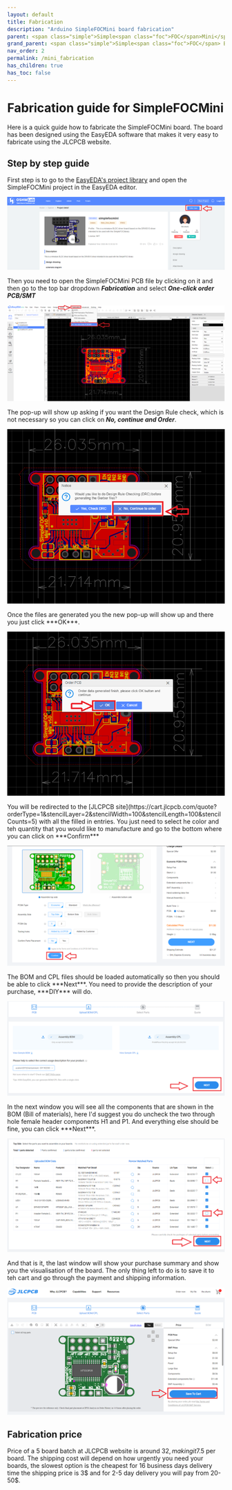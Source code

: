 ```yaml
---
layout: default
title: Fabrication
description: "Arduino SimpleFOCMini board fabrication"
parent: <span class="simple">Simple<span class="foc">FOC</span>Mini</span>
grand_parent: <span class="simple">Simple<span class="foc">FOC</span> Boards</span>
nav_order: 2
permalink: /mini_fabrication
has_children: true
has_toc: false
---
```



# Fabrication guide for <span class="simple">Simple<span class="foc">FOC</span>Mini</span> 
Here is a quick guide how to fabricate the <span class="simple">Simple<span class="foc">FOC</span>Mini</span> board. The board has been designed using the EasyEDA software that makes it very easy to fabricate using the JLCPCB website. 


## Step by step guide
First step is to go to the [EasyEDA's project library](https://oshwlab.com/the.skuric/simplefocmini) and open the <span class="simple">Simple<span class="foc">FOC</span>Mini</span> project in the EasyEDA editor. 
<p><img src="extras/Images/mini_fab (3).png" class="width60"></p>

Then you need to open the <span class="simple">Simple<span class="foc">FOC</span>Mini</span> PCB file by clicking on it and then go to the top bar dropdown ***Fabrication*** and select ***One-click order PCB/SMT***
<p><img src="extras/Images/mini_fab (4).png" class="width60"></p>

The pop-up will show up asking if you want the Design Rule check, which is not necessary so you can click on ***No, continue and Order***. 
<p><img src="extras/Images/mini_fab (5).png" class="width60"></p>
Once the files are generated you the new pop-up will show up and there you just click ***OK***. 
<p><img src="extras/Images/mini_fab (6).png" class="width60"></p>
You will be redirected to the [JLCPCB site](https://cart.jlcpcb.com/quote?orderType=1&stencilLayer=2&stencilWidth=100&stencilLength=100&stencilCounts=5) with all the filled in entries. You just need to select he color and teh quantity that you would like to manufacture and go to the bottom where you can click on ***Confirm***
<p><img src="extras/Images/mini_fab (7).png" class="width60"></p>
The BOM and CPL files should be loaded automatically so then you should be able to click ***Next***. You need to provide the description of your purchase, ***DIY*** will do.
<p><img src="extras/Images/mini_fab (8).png" class="width60"></p>
In the next window you will see all the components that are shown in the BOM (Bill of materials), here I'd suggest you do uncheck the two through hole female header components H1 and P1.  And everything else should be fine, you can click ***Next***.
<p><img src="extras/Images/mini_fab (9).png" class="width60"></p>
And that is it, the last window will show your purchase summary and show you the visualisation of the board. The only thing left to do is to save it to teh cart and go through the payment and shipping information. 
<p><img src="extras/Images/mini_fab (1).png" class="width60"></p>


## Fabrication price

Price of a 5 board batch at JLCPCB website is around 32$, making it 7.5$ per board. The shipping cost will depend on how urgently you need your boards, the slowest option is the cheapest for 16 business days delivery time the shipping price is 3$ and for 2-5 day delivery you will pay from 20-50$. 